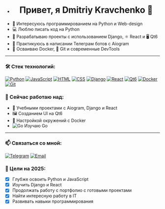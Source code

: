 - <h1 align="center">Привет, я Dmitriy Kravchenko 👋</h1>
- 👀 Интересуюсь программированием на Python и Web-design
- 💻 Люблю писать код на Python
- 🚀 Разрабатываю проекты с использованием Django, ⚛️ React и 🖥 Qt6
- 🤖 Практикуюсь в написании Телеграм ботов с Aiogram 
- 🐳 Осваиваю Docker, 🧰 Git и современные DevTools
  
 ---
### 🛠️ Стек технологий:

[![Python](https://img.shields.io/badge/Python-3670A0?style=for-the-badge&logo=python&logoColor=ffdd54)](https://docs.python.org/3/)
[![JavaScript](https://img.shields.io/badge/-JavaScript-F7DF1E?style=flat&logo=javascript&logoColor=black)](https://developer.mozilla.org/en-US/docs/Web/JavaScript)
[![HTML](https://img.shields.io/badge/-HTML5-E34F26?style=flat&logo=html5&logoColor=white)](https://developer.mozilla.org/en-US/docs/Web/HTML)
[![CSS](https://img.shields.io/badge/-CSS3-1572B6?style=flat&logo=css3&logoColor=white)](https://developer.mozilla.org/en-US/docs/Web/CSS)
[![Django](https://img.shields.io/badge/-Django-092E20?style=flat&logo=django&logoColor=white)](https://docs.djangoproject.com/)
[![React](https://img.shields.io/badge/-React-61DAFB?style=flat&logo=react&logoColor=black)](https://react.dev/)
[![Qt6](https://img.shields.io/badge/-Qt6-41CD52?style=flat&logo=qt&logoColor=white)](https://doc.qt.io/qt-6/)
[![Docker](https://img.shields.io/badge/-Docker-2496ED?style=flat&logo=docker&logoColor=white)](https://docs.docker.com/)
[![Git](https://img.shields.io/badge/-Git-F05032?style=flat&logo=git&logoColor=white)](https://git-scm.com/doc)

 ### 🚧 Сейчас работаю над:
- 🧠 Учебными проектами с Aiogram, Django и React
- 🖼 Созданием UI на Qt6
- 🐳 Настройкой окружений с Docker
- ![Go](https://img.shields.io/badge/-Go-00ADD8?style=flat&logo=go&logoColor=white)  Изучаю Go

- ---

### 📫 Связаться со мной:
[![Telegram](https://img.shields.io/badge/-Telegram-2CA5E0?style=flat&logo=telegram&logoColor=white)](https://t.me/DmitriyKravshenko)
[![Email](https://img.shields.io/badge/-Email-D14836?style=flat&logo=gmail&logoColor=white)](mailto:kravchend@gmail.com)

### 🎯 Цели на 2025:

- [x] Глубже освоить Python и JavaScript
- [x] Изучить Django и React
- [x] Продолжать работу с портфолио с готовыми проектами
- [x] Найти интересную работу в IT
- [x] Развивать навыки программирования
